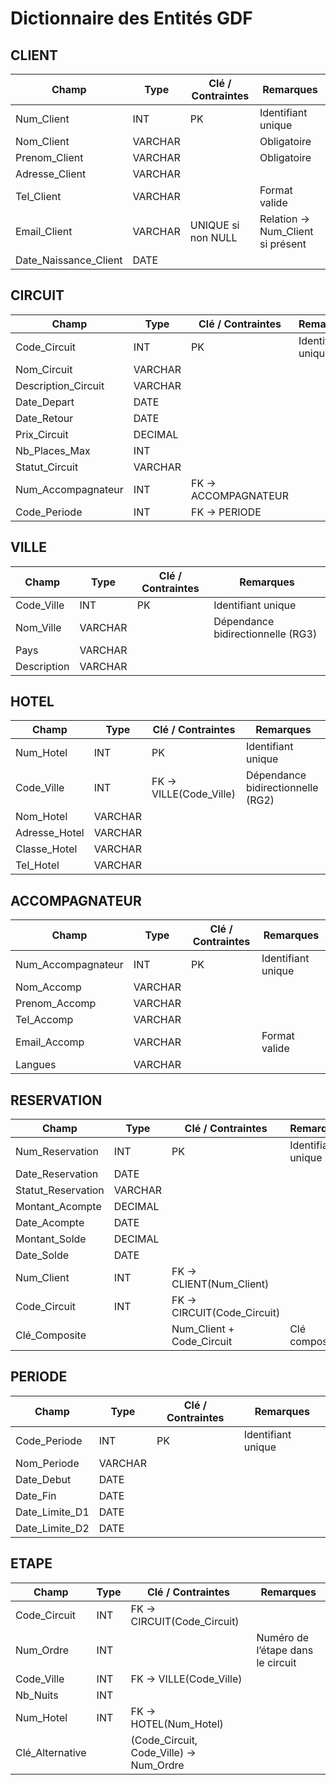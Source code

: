 # Dictionnaire des Entités GDF

## CLIENT

| Champ               | Type    | Clé / Contraintes            | Remarques                           |
|--------------------|---------|------------------------------|------------------------------------|
| Num_Client         | INT     | PK                           | Identifiant unique                 |
| Nom_Client         | VARCHAR |                              | Obligatoire                         |
| Prenom_Client      | VARCHAR |                              | Obligatoire                         |
| Adresse_Client     | VARCHAR |                              |                                    |
| Tel_Client         | VARCHAR |                              | Format valide                        |
| Email_Client       | VARCHAR | UNIQUE si non NULL           | Relation → Num_Client si présent    |
| Date_Naissance_Client | DATE |                              |                                    |

## CIRCUIT

| Champ               | Type    | Clé / Contraintes            | Remarques                           |
|--------------------|---------|------------------------------|------------------------------------|
| Code_Circuit       | INT     | PK                           | Identifiant unique                 |
| Nom_Circuit        | VARCHAR |                              |                                    |
| Description_Circuit| VARCHAR |                              |                                    |
| Date_Depart        | DATE    |                              |                                    |
| Date_Retour        | DATE    |                              |                                    |
| Prix_Circuit       | DECIMAL |                              |                                    |
| Nb_Places_Max      | INT     |                              |                                    |
| Statut_Circuit     | VARCHAR |                              |                                    |
| Num_Accompagnateur | INT     | FK → ACCOMPAGNATEUR          |                                    |
| Code_Periode       | INT     | FK → PERIODE                 |                                    |

## VILLE

| Champ       | Type    | Clé / Contraintes                 | Remarques                              |
|------------|---------|----------------------------------|---------------------------------------|
| Code_Ville | INT     | PK                               | Identifiant unique                     |
| Nom_Ville  | VARCHAR |                                  | Dépendance bidirectionnelle (RG3)     |
| Pays       | VARCHAR |                                  |                                       |
| Description| VARCHAR |                                  |                                       |

## HOTEL

| Champ         | Type    | Clé / Contraintes              | Remarques                             |
|---------------|---------|-------------------------------|--------------------------------------|
| Num_Hotel     | INT     | PK                            | Identifiant unique                    |
| Code_Ville    | INT     | FK → VILLE(Code_Ville)        | Dépendance bidirectionnelle (RG2)    |
| Nom_Hotel     | VARCHAR |                               |                                      |
| Adresse_Hotel | VARCHAR |                               |                                      |
| Classe_Hotel  | VARCHAR |                               |                                      |
| Tel_Hotel     | VARCHAR |                               |                                      |

## ACCOMPAGNATEUR

| Champ          | Type    | Clé / Contraintes            | Remarques                           |
|----------------|---------|------------------------------|------------------------------------|
| Num_Accompagnateur | INT  | PK                           | Identifiant unique                 |
| Nom_Accomp     | VARCHAR |                              |                                    |
| Prenom_Accomp  | VARCHAR |                              |                                    |
| Tel_Accomp     | VARCHAR |                              |                                    |
| Email_Accomp   | VARCHAR |                              | Format valide                        |
| Langues        | VARCHAR |                              |                                    |

## RESERVATION

| Champ           | Type    | Clé / Contraintes                  | Remarques                             |
|-----------------|---------|-----------------------------------|--------------------------------------|
| Num_Reservation | INT     | PK                                | Identifiant unique                    |
| Date_Reservation| DATE    |                                   |                                      |
| Statut_Reservation | VARCHAR |                                |                                      |
| Montant_Acompte | DECIMAL |                                   |                                      |
| Date_Acompte    | DATE    |                                   |                                      |
| Montant_Solde   | DECIMAL |                                   |                                      |
| Date_Solde      | DATE    |                                   |                                      |
| Num_Client      | INT     | FK → CLIENT(Num_Client)           |                                      |
| Code_Circuit    | INT     | FK → CIRCUIT(Code_Circuit)       |                                      |
| Clé_Composite   |         | Num_Client + Code_Circuit         | Clé composite                         |

## PERIODE

| Champ           | Type    | Clé / Contraintes            | Remarques                             |
|-----------------|---------|------------------------------|--------------------------------------|
| Code_Periode    | INT     | PK                           | Identifiant unique                    |
| Nom_Periode     | VARCHAR |                              |                                      |
| Date_Debut      | DATE    |                              |                                      |
| Date_Fin        | DATE    |                              |                                      |
| Date_Limite_D1  | DATE    |                              |                                      |
| Date_Limite_D2  | DATE    |                              |                                      |

## ETAPE

| Champ       | Type    | Clé / Contraintes                     | Remarques                           |
|------------|---------|--------------------------------------|------------------------------------|
| Code_Circuit | INT   | FK → CIRCUIT(Code_Circuit)           |                                    |
| Num_Ordre   | INT    |                                      | Numéro de l’étape dans le circuit |
| Code_Ville  | INT    | FK → VILLE(Code_Ville)               |                                    |
| Nb_Nuits    | INT    |                                      |                                    |
| Num_Hotel   | INT    | FK → HOTEL(Num_Hotel)                |                                    |
| Clé_Alternative |     | (Code_Circuit, Code_Ville) → Num_Ordre |                                    |
